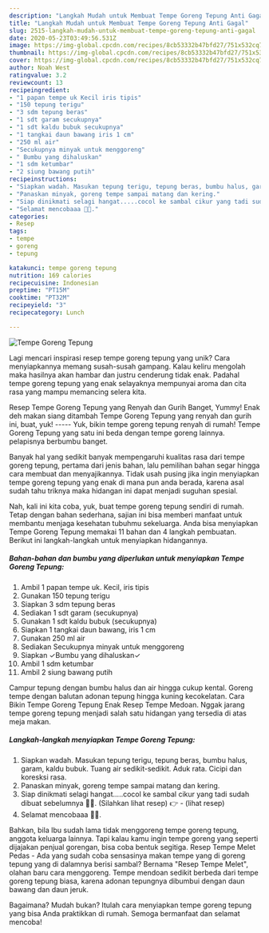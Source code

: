 ```yaml
---
description: "Langkah Mudah untuk Membuat Tempe Goreng Tepung Anti Gagal"
title: "Langkah Mudah untuk Membuat Tempe Goreng Tepung Anti Gagal"
slug: 2515-langkah-mudah-untuk-membuat-tempe-goreng-tepung-anti-gagal
date: 2020-05-23T03:49:56.531Z
image: https://img-global.cpcdn.com/recipes/8cb53332b47bfd27/751x532cq70/tempe-goreng-tepung-foto-resep-utama.jpg
thumbnail: https://img-global.cpcdn.com/recipes/8cb53332b47bfd27/751x532cq70/tempe-goreng-tepung-foto-resep-utama.jpg
cover: https://img-global.cpcdn.com/recipes/8cb53332b47bfd27/751x532cq70/tempe-goreng-tepung-foto-resep-utama.jpg
author: Noah West
ratingvalue: 3.2
reviewcount: 13
recipeingredient:
- "1 papan tempe uk Kecil iris tipis"
- "150 tepung terigu"
- "3 sdm tepung beras"
- "1 sdt garam secukupnya"
- "1 sdt kaldu bubuk secukupnya"
- "1 tangkai daun bawang iris 1 cm"
- "250 ml air"
- "Secukupnya minyak untuk menggoreng"
- " Bumbu yang dihaluskan"
- "1 sdm ketumbar"
- "2 siung bawang putih"
recipeinstructions:
- "Siapkan wadah. Masukan tepung terigu, tepung beras, bumbu halus, garam, kaldu bubuk. Tuang air sedikit-sedikit. Aduk rata. Cicipi dan koresksi rasa."
- "Panaskan minyak, goreng tempe sampai matang dan kering."
- "Siap dinikmati selagi hangat.....cocol ke sambal cikur yang tadi sudah dibuat sebelumnya 🤤🤩. (Silahkan lihat resep) 👉             (lihat resep)"
- "Selamat mencobaaa 🤗🥰."
categories:
- Resep
tags:
- tempe
- goreng
- tepung

katakunci: tempe goreng tepung 
nutrition: 169 calories
recipecuisine: Indonesian
preptime: "PT15M"
cooktime: "PT32M"
recipeyield: "3"
recipecategory: Lunch

---
```



![Tempe Goreng Tepung](https://img-global.cpcdn.com/recipes/8cb53332b47bfd27/751x532cq70/tempe-goreng-tepung-foto-resep-utama.jpg)

Lagi mencari inspirasi resep tempe goreng tepung yang unik? Cara menyiapkannya memang susah-susah gampang. Kalau keliru mengolah maka hasilnya akan hambar dan justru cenderung tidak enak. Padahal tempe goreng tepung yang enak selayaknya mempunyai aroma dan cita rasa yang mampu memancing selera kita.

Resep Tempe Goreng Tepung yang Renyah dan Gurih Banget, Yummy! Enak deh makan siang ditambah Tempe Goreng Tepung yang renyah dan gurih ini, buat, yuk! ----- Yuk, bikin tempe goreng tepung renyah di rumah! Tempe Goreng Tepung yang satu ini beda dengan tempe goreng lainnya. pelapisnya berbumbu banget.

Banyak hal yang sedikit banyak mempengaruhi kualitas rasa dari tempe goreng tepung, pertama dari jenis bahan, lalu pemilihan bahan segar hingga cara membuat dan menyajikannya. Tidak usah pusing jika ingin menyiapkan tempe goreng tepung yang enak di mana pun anda berada, karena asal sudah tahu triknya maka hidangan ini dapat menjadi suguhan spesial.


Nah, kali ini kita coba, yuk, buat tempe goreng tepung sendiri di rumah. Tetap dengan bahan sederhana, sajian ini bisa memberi manfaat untuk membantu menjaga kesehatan tubuhmu sekeluarga. Anda bisa menyiapkan Tempe Goreng Tepung memakai 11 bahan dan 4 langkah pembuatan. Berikut ini langkah-langkah untuk menyiapkan hidangannya.

<!--inarticleads1-->

##### Bahan-bahan dan bumbu yang diperlukan untuk menyiapkan Tempe Goreng Tepung:

1. Ambil 1 papan tempe uk. Kecil, iris tipis
1. Gunakan 150 tepung terigu
1. Siapkan 3 sdm tepung beras
1. Sediakan 1 sdt garam (secukupnya)
1. Gunakan 1 sdt kaldu bubuk (secukupnya)
1. Siapkan 1 tangkai daun bawang, iris 1 cm
1. Gunakan 250 ml air
1. Sediakan Secukupnya minyak untuk menggoreng
1. Siapkan  ✓Bumbu yang dihaluskan✓
1. Ambil 1 sdm ketumbar
1. Ambil 2 siung bawang putih


Campur tepung dengan bumbu halus dan air hingga cukup kental. Goreng tempe dengan balutan adonan tepung hingga kuning kecokelatan. Cara Bikin Tempe Goreng Tepung Enak Resep Tempe Medoan. Nggak jarang tempe goreng tepung menjadi salah satu hidangan yang tersedia di atas meja makan. 

<!--inarticleads2-->

##### Langkah-langkah menyiapkan Tempe Goreng Tepung:

1. Siapkan wadah. Masukan tepung terigu, tepung beras, bumbu halus, garam, kaldu bubuk. Tuang air sedikit-sedikit. Aduk rata. Cicipi dan koresksi rasa.
1. Panaskan minyak, goreng tempe sampai matang dan kering.
1. Siap dinikmati selagi hangat.....cocol ke sambal cikur yang tadi sudah dibuat sebelumnya 🤤🤩. (Silahkan lihat resep) 👉 -             (lihat resep)
1. Selamat mencobaaa 🤗🥰.


Bahkan, bila Ibu sudah lama tidak menggoreng tempe goreng tepung, anggota keluarga lainnya. Tapi kalau kamu ingin tempe goreng yang seperti dijajakan penjual gorengan, bisa coba bentuk segitiga. Resep Tempe Melet Pedas - Ada yang sudah coba sensasinya makan tempe yang di goreng tepung yang di dalamnya berisi sambal? Bernama &#34;Resep Tempe Melet&#34;, olahan baru cara menggoreng. Tempe mendoan sedikit berbeda dari tempe goreng tepung biasa, karena adonan tepungnya dibumbui dengan daun bawang dan daun jeruk. 

Bagaimana? Mudah bukan? Itulah cara menyiapkan tempe goreng tepung yang bisa Anda praktikkan di rumah. Semoga bermanfaat dan selamat mencoba!
